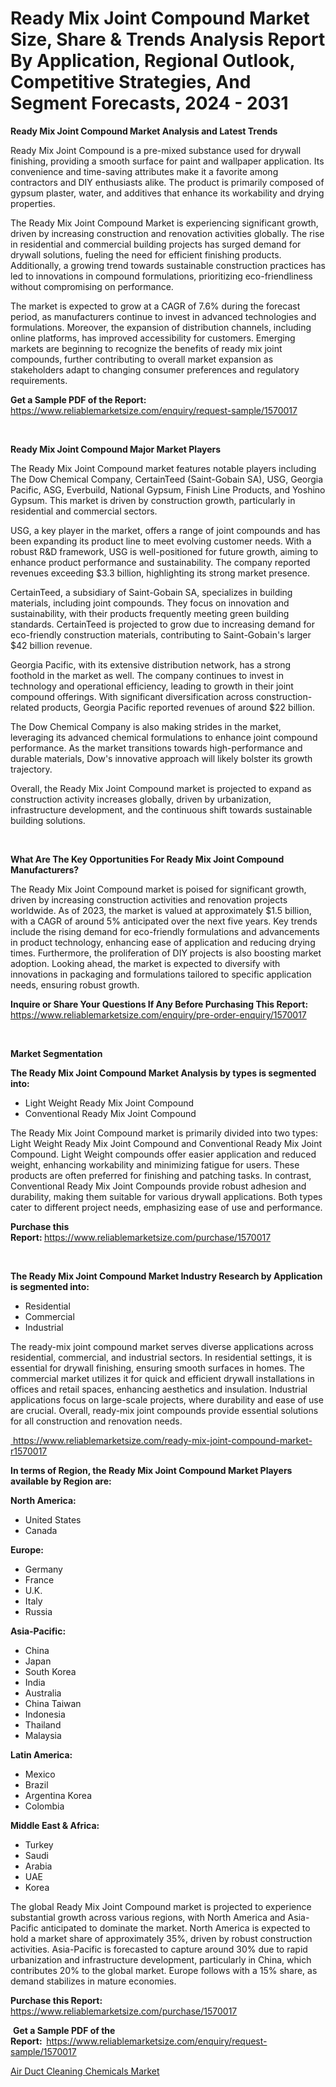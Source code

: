 <p><h1>Ready Mix Joint Compound Market Size, Share & Trends Analysis Report By Application, Regional Outlook, Competitive Strategies, And Segment Forecasts, 2024 - 2031</h1></p><p><strong>Ready Mix Joint Compound Market Analysis and Latest Trends</strong></p>
<p><p>Ready Mix Joint Compound is a pre-mixed substance used for drywall finishing, providing a smooth surface for paint and wallpaper application. Its convenience and time-saving attributes make it a favorite among contractors and DIY enthusiasts alike. The product is primarily composed of gypsum plaster, water, and additives that enhance its workability and drying properties.</p><p>The Ready Mix Joint Compound Market is experiencing significant growth, driven by increasing construction and renovation activities globally. The rise in residential and commercial building projects has surged demand for drywall solutions, fueling the need for efficient finishing products. Additionally, a growing trend towards sustainable construction practices has led to innovations in compound formulations, prioritizing eco-friendliness without compromising on performance.</p><p>The market is expected to grow at a CAGR of 7.6% during the forecast period, as manufacturers continue to invest in advanced technologies and formulations. Moreover, the expansion of distribution channels, including online platforms, has improved accessibility for customers. Emerging markets are beginning to recognize the benefits of ready mix joint compounds, further contributing to overall market expansion as stakeholders adapt to changing consumer preferences and regulatory requirements.</p></p>
<p><strong>Get a Sample PDF of the Report:&nbsp;</strong> <a href="https://www.reliablemarketsize.com/enquiry/request-sample/1570017?utm_campaign=1872&utm_medium=2&utm_source=Github&utm_content=ia&utm_term=29122024&utm_id=ready-mix-joint-compound">https://www.reliablemarketsize.com/enquiry/request-sample/1570017</a></p>
<p>&nbsp;</p>
<p><strong>Ready Mix Joint Compound Major Market Players</strong></p>
<p><p>The Ready Mix Joint Compound market features notable players including The Dow Chemical Company, CertainTeed (Saint-Gobain SA), USG, Georgia Pacific, ASG, Everbuild, National Gypsum, Finish Line Products, and Yoshino Gypsum. This market is driven by construction growth, particularly in residential and commercial sectors.</p><p>USG, a key player in the market, offers a range of joint compounds and has been expanding its product line to meet evolving customer needs. With a robust R&D framework, USG is well-positioned for future growth, aiming to enhance product performance and sustainability. The company reported revenues exceeding $3.3 billion, highlighting its strong market presence.</p><p>CertainTeed, a subsidiary of Saint-Gobain SA, specializes in building materials, including joint compounds. They focus on innovation and sustainability, with their products frequently meeting green building standards. CertainTeed is projected to grow due to increasing demand for eco-friendly construction materials, contributing to Saint-Gobain's larger $42 billion revenue.</p><p>Georgia Pacific, with its extensive distribution network, has a strong foothold in the market as well. The company continues to invest in technology and operational efficiency, leading to growth in their joint compound offerings. With significant diversification across construction-related products, Georgia Pacific reported revenues of around $22 billion.</p><p>The Dow Chemical Company is also making strides in the market, leveraging its advanced chemical formulations to enhance joint compound performance. As the market transitions towards high-performance and durable materials, Dow's innovative approach will likely bolster its growth trajectory.</p><p>Overall, the Ready Mix Joint Compound market is projected to expand as construction activity increases globally, driven by urbanization, infrastructure development, and the continuous shift towards sustainable building solutions.</p></p>
<p>&nbsp;</p>
<p><strong>What Are The Key Opportunities For Ready Mix Joint Compound Manufacturers?</strong></p>
<p><p>The Ready Mix Joint Compound market is poised for significant growth, driven by increasing construction activities and renovation projects worldwide. As of 2023, the market is valued at approximately $1.5 billion, with a CAGR of around 5% anticipated over the next five years. Key trends include the rising demand for eco-friendly formulations and advancements in product technology, enhancing ease of application and reducing drying times. Furthermore, the proliferation of DIY projects is also boosting market adoption. Looking ahead, the market is expected to diversify with innovations in packaging and formulations tailored to specific application needs, ensuring robust growth.</p></p>
<p><strong>Inquire or Share Your Questions If Any Before Purchasing This Report:</strong> <a href="https://www.reliablemarketsize.com/enquiry/pre-order-enquiry/1570017?utm_campaign=1872&utm_medium=2&utm_source=Github&utm_content=ia&utm_term=29122024&utm_id=ready-mix-joint-compound">https://www.reliablemarketsize.com/enquiry/pre-order-enquiry/1570017</a></p>
<p>&nbsp;</p>
<p><strong>Market Segmentation</strong></p>
<p><strong>The Ready Mix Joint Compound Market Analysis by types is segmented into:</strong></p>
<p><ul><li>Light Weight Ready Mix Joint Compound</li><li>Conventional Ready Mix Joint Compound</li></ul></p>
<p><p>The Ready Mix Joint Compound market is primarily divided into two types: Light Weight Ready Mix Joint Compound and Conventional Ready Mix Joint Compound. Light Weight compounds offer easier application and reduced weight, enhancing workability and minimizing fatigue for users. These products are often preferred for finishing and patching tasks. In contrast, Conventional Ready Mix Joint Compounds provide robust adhesion and durability, making them suitable for various drywall applications. Both types cater to different project needs, emphasizing ease of use and performance.</p></p>
<p><strong>Purchase this Report:&nbsp;</strong><a href="https://www.reliablemarketsize.com/purchase/1570017?utm_campaign=1872&utm_medium=2&utm_source=Github&utm_content=ia&utm_term=29122024&utm_id=ready-mix-joint-compound">https://www.reliablemarketsize.com/purchase/1570017</a></p>
<p>&nbsp;</p>
<p><strong>The Ready Mix Joint Compound Market Industry Research by Application is segmented into:</strong></p>
<p><ul><li>Residential</li><li>Commercial</li><li>Industrial</li></ul></p>
<p><p>The ready-mix joint compound market serves diverse applications across residential, commercial, and industrial sectors. In residential settings, it is essential for drywall finishing, ensuring smooth surfaces in homes. The commercial market utilizes it for quick and efficient drywall installations in offices and retail spaces, enhancing aesthetics and insulation. Industrial applications focus on large-scale projects, where durability and ease of use are crucial. Overall, ready-mix joint compounds provide essential solutions for all construction and renovation needs.</p></p>
<p><a href="https://www.reliablemarketsize.com/ready-mix-joint-compound-market-r1570017?utm_campaign=1872&utm_medium=2&utm_source=Github&utm_content=ia&utm_term=29122024&utm_id=ready-mix-joint-compound">&nbsp;https://www.reliablemarketsize.com/ready-mix-joint-compound-market-r1570017</a></p>
<p><strong>In terms of Region, the Ready Mix Joint Compound Market Players available by Region are:</strong></p>
<p>
    <p> <strong> North America: </strong>
        <ul>
            <li>United States</li>
            <li>Canada</li>
        </ul>
        </p> 
    <p> <strong> Europe: </strong>
        <ul>
            <li>Germany</li>
            <li>France</li>
            <li>U.K.</li>
            <li>Italy</li>
            <li>Russia</li>
        </ul>
        </p> 
    <p> <strong> Asia-Pacific: </strong>
        <ul>
            <li>China</li>
            <li>Japan</li>
            <li>South Korea</li>
            <li>India</li>
            <li>Australia</li>
            <li>China Taiwan</li>
            <li>Indonesia</li>
            <li>Thailand</li>
            <li>Malaysia</li>
        </ul>
        </p> 
    <p> <strong> Latin America: </strong>
        <ul>
            <li>Mexico</li>
            <li>Brazil</li>
            <li>Argentina Korea</li>
            <li>Colombia</li>
        </ul>
        </p> 
    <p> <strong> Middle East & Africa: </strong>
        <ul>
            <li>Turkey</li>
            <li>Saudi</li>
            <li>Arabia</li>
            <li>UAE</li>
            <li>Korea</li>
        </ul>
    </p>
    </p>
<p><p>The global Ready Mix Joint Compound market is projected to experience substantial growth across various regions, with North America and Asia-Pacific anticipated to dominate the market. North America is expected to hold a market share of approximately 35%, driven by robust construction activities. Asia-Pacific is forecasted to capture around 30% due to rapid urbanization and infrastructure development, particularly in China, which contributes 20% to the global market. Europe follows with a 15% share, as demand stabilizes in mature economies.</p></p>
<p><strong>Purchase this Report: </strong><a href="https://www.reliablemarketsize.com/purchase/1570017?utm_campaign=1872&utm_medium=2&utm_source=Github&utm_content=ia&utm_term=29122024&utm_id=ready-mix-joint-compound">https://www.reliablemarketsize.com/purchase/1570017</a></p>
<p>&nbsp;<strong>Get a Sample PDF of the Report:&nbsp;&nbsp;</strong><a href="https://www.reliablemarketsize.com/enquiry/request-sample/1570017?utm_campaign=1872&utm_medium=2&utm_source=Github&utm_content=ia&utm_term=29122024&utm_id=ready-mix-joint-compound">https://www.reliablemarketsize.com/enquiry/request-sample/1570017</a></p>
<p><strong></strong></p>
<p><p><a href="https://github.com/BryceTownsendr/Market-Research-Report-List-7/blob/main/air-duct-cleaning-chemicals-market.md?utm_campaign=1872&utm_medium=2&utm_source=Github&utm_content=ia&utm_term=29122024&utm_id=ready-mix-joint-compound">Air Duct Cleaning Chemicals Market</a></p></p>